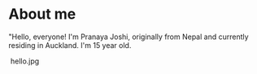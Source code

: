 
# About me
<p> "Hello, everyone! I'm Pranaya Joshi, originally from Nepal and currently residing in Auckland.
  I'm 15 year old.
</p>
<img> hello.jpg <img>


